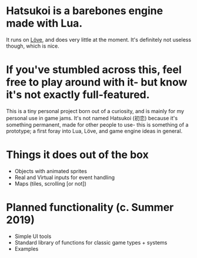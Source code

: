 # Hatsukoi is a barebones engine made with Lua.
It runs on [Löve](http://love2d.org/), and does very little at the moment. It's definitely not useless though, which is nice.

# If you've stumbled across this, feel free to play around with it- but know it's not exactly full-featured.
This is a tiny personal project born out of a curiosity, and is mainly for my personal use in game jams. It's not named Hatsukoi (初恋) because it's something permanent, made for other people to use- this is something of a prototype; a first foray into Lua, Löve, and game engine ideas in general.

# Things it does out of the box
* Objects with animated sprites
* Real and Virtual inputs for event handling
* Maps (tiles, scrolling [or not])

# Planned functionality (c. Summer 2019)
* Simple UI tools
* Standard library of functions for classic game types + systems
* Examples
